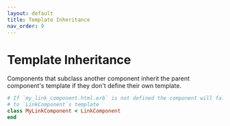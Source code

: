 ```yaml
---
layout: default
title: Template Inheritance
nav_order: 9
---
```


# Template Inheritance

Components that subclass another component inherit the parent component's template if they don't define their own template.

```ruby
# If `my_link_component.html.erb` is not defined the component will fall back
# to `LinkComponent`s template
class MyLinkComponent < LinkComponent
end
```

